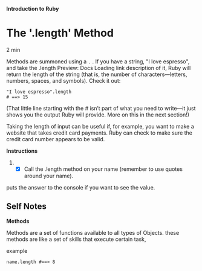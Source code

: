 **Introduction to Ruby**

# The '.length' Method

2 min

Methods are summoned using a ```.``` . If you have a string, "I love espresso", and take the 
.length
Preview: Docs Loading link description
 of it, Ruby will return the length of the string (that is, the number of characters—letters, numbers, spaces, and symbols). Check it out:

```
"I love espresso".length
# ==> 15 
```

(That little line starting with the # isn’t part of what you need to write—it just shows you the output Ruby will provide. More on this in the next section!)

Taking the length of input can be useful if, for example, you want to make a website that takes credit card payments. Ruby can check to make sure the credit card number appears to be valid.

**Instructions**

1. - [x] Call the .length method on your name (remember to use quotes around your name).

puts the answer to the console if you want to see the value.

## Self Notes

**Methods**

Methods are a set of functions available to all types of Objects. these methods are like a set of skills that execute certain task,

example

```
name.length #==> 8
```


